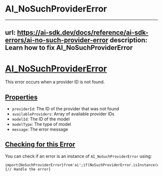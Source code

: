 # AI_NoSuchProviderError


---
url: https://ai-sdk.dev/docs/reference/ai-sdk-errors/ai-no-such-provider-error
description: Learn how to fix AI_NoSuchProviderError
---


# [AI\_NoSuchProviderError](#ai_nosuchprovidererror)


This error occurs when a provider ID is not found.


## [Properties](#properties)


-   `providerId`: The ID of the provider that was not found
-   `availableProviders`: Array of available provider IDs
-   `modelId`: The ID of the model
-   `modelType`: The type of model
-   `message`: The error message


## [Checking for this Error](#checking-for-this-error)


You can check if an error is an instance of `AI_NoSuchProviderError` using:

```
import{NoSuchProviderError}from'ai';if(NoSuchProviderError.isInstance(error)){// Handle the error}
```
